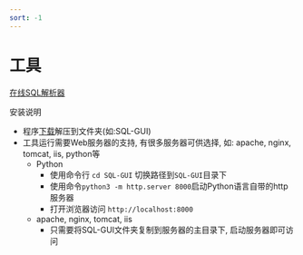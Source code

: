 ```yaml
---
sort: -1
---
```


# 工具

[在线SQL解析器](../../SQL-GUI/index.html)

安装说明

* 程序[下载](../../assets/file/SQL-GUI.zip)解压到文件夹(如:SQL-GUI)
* 工具运行需要Web服务器的支持, 有很多服务器可供选择, 如: apache, nginx, tomcat, iis, python等
    * Python
        * 使用命令行 ```cd SQL-GUI``` 切换路径到```SQL-GUI```目录下
        * 使用命令```python3 -m http.server 8000```启动Python语言自带的http服务器
        * 打开浏览器访问 ```http://localhost:8000```
    * apache, nginx, tomcat, iis
        * 只需要将SQL-GUI文件夹复制到服务器的主目录下, 启动服务器即可访问